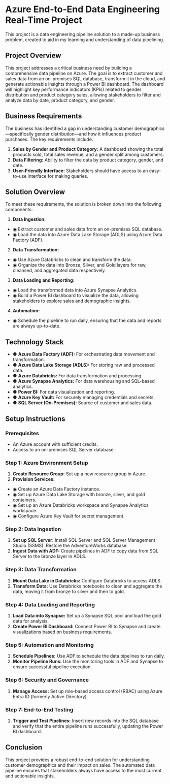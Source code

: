 # Azure End-to-End Data Engineering Real-Time Project
 
This project is a data engineering pipeline solution to a made-up business problem, created to aid in my learning and understanding of data pipelining.

## Project Overview

This project addresses a critical business need by building a comprehensive data pipeline on Azure. The goal is to extract customer and sales data from an on-premises SQL database, transform it in the cloud, and generate actionable insights through a Power BI dashboard. The dashboard will highlight key performance indicators (KPIs) related to gender distribution and product category sales, allowing stakeholders to filter and analyze data by date, product category, and gender.

## Business Requirements

The business has identified a gap in understanding customer demographics—specifically gender distribution—and how it influences product purchases. The key requirements include:

1. **Sales by Gender and Product Category:** A dashboard showing the total products sold, total sales revenue, and a gender split among customers.
2. **Data Filtering:** Ability to filter the data by product category, gender, and date.
3. **User-Friendly Interface:** Stakeholders should have access to an easy-to-use interface for making queries.

## Solution Overview

To meet these requirements, the solution is broken down into the following components:

1. **Data Ingestion:**

- ◉ Extract customer and sales data from an on-premises SQL database.
- ◉ Load the data into Azure Data Lake Storage (ADLS) using Azure Data Factory (ADF).

2. **Data Transformation:**

- ◉ Use Azure Databricks to clean and transform the data.
- ◉ Organize the data into Bronze, Silver, and Gold layers for raw, cleansed, and aggregated data respectively.

3. **Data Loading and Reporting:**

- ◉ Load the transformed data into Azure Synapse Analytics.
- ◉ Build a Power BI dashboard to visualize the data, allowing stakeholders to explore sales and demographic insights.

4. **Automation:**

- ◉ Schedule the pipeline to run daily, ensuring that the data and reports are always up-to-date.

## Technology Stack

- ● **Azure Data Factory (ADF):** For orchestrating data movement and transformation.
- ● **Azure Data Lake Storage (ADLS):** For storing raw and processed data.
- ● **Azure Databricks:** For data transformation and processing.
- ● **Azure Synapse Analytics:** For data warehousing and SQL-based analytics.
- ● **Power BI:** For data visualization and reporting.
- ● **Azure Key Vault:** For securely managing credentials and secrets.
- ● **SQL Server (On-Premises):** Source of customer and sales data.

## Setup Instructions

### Prerequisites

- An Azure account with sufficient credits.
- Access to an on-premises SQL Server database.

### Step 1: Azure Environment Setup

1. **Create Resource Group:** Set up a new resource group in Azure.
2. **Provision Services:**
- ◉ Create an Azure Data Factory instance.
- ◉ Set up Azure Data Lake Storage with bronze, silver, and gold containers.
- ◉ Set up an Azure Databricks workspace and Synapse Analytics workspace.
- ◉ Configure Azure Key Vault for secret management.

### Step 2: Data Ingestion
1. **Set up SQL Server:** Install SQL Server and SQL Server Management Studio (SSMS). Restore the AdventureWorks database.
2. **Ingest Data with ADF:** Create pipelines in ADF to copy data from SQL Server to the bronze layer in ADLS.

### Step 3: Data Transformation
1. **Mount Data Lake in Databricks:** Configure Databricks to access ADLS.
2. **Transform Data:** Use Databricks notebooks to clean and aggregate the data, moving it from bronze to silver and then to gold.

### Step 4: Data Loading and Reporting
1. **Load Data into Synapse:** Set up a Synapse SQL pool and load the gold data for analysis.
2. **Create Power BI Dashboard:** Connect Power BI to Synapse and create visualizations based on business requirements.

### Step 5: Automation and Monitoring
1. **Schedule Pipelines:** Use ADF to schedule the data pipelines to run daily.
2. **Monitor Pipeline Runs:** Use the monitoring tools in ADF and Synapse to ensure successful pipeline execution.

### Step 6: Security and Governance
1. **Manage Access:** Set up role-based access control (RBAC) using Azure Entra ID (formerly Active Directory).

### Step 7: End-to-End Testing
1. **Trigger and Test Pipelines:** Insert new records into the SQL database and verify that the entire pipeline runs successfully, updating the Power BI dashboard.

## Conclusion

This project provides a robust end-to-end solution for understanding customer demographics and their impact on sales. The automated data pipeline ensures that stakeholders always have access to the most current and actionable insights.


